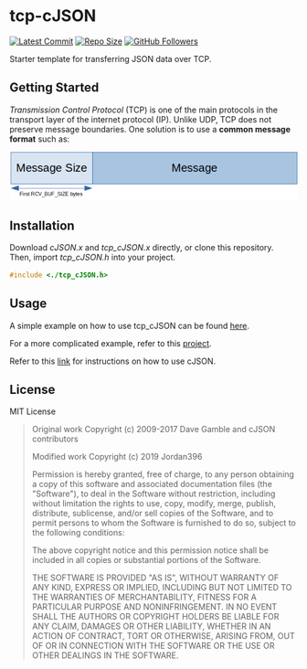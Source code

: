 # tcp-cJSON

[![Latest Commit](https://img.shields.io/github/last-commit/jordan396/tcp-cJSON/master.svg)](https://img.shields.io/github/last-commit/jordan396/tcp-cJSON/master.svg)
[![Repo Size](https://img.shields.io/github/repo-size/jordan396/tcp-cJSON.svg)](https://img.shields.io/github/repo-size/jordan396/tcp-cJSON.svg)
[![GitHub Followers](https://img.shields.io/github/followers/jordan396.svg?label=Follow)](https://img.shields.io/github/followers/jordan396.svg?label=Follow)

Starter template for transferring JSON data over TCP.

## Getting Started
*Transmission Control Protocol* (TCP) is one of the main protocols in the transport layer of the internet protocol (IP). Unlike UDP, TCP does not preserve message boundaries. One solution is to use a **common message format** such as:

![Proposed TCP message format](img/proposed-tcp-message-format.png)

## Installation
Download *cJSON.x* and *tcp_cJSON.x* directly, or clone this repository. Then, import *tcp_cJSON.h* into your project.
```c
#include <./tcp_cJSON.h>
```

## Usage
A simple example on how to use tcp_cJSON can be found [here](./examples). 

For a more complicated example, refer to this [project](https://github.com/Jordan396/trivial-twitter-v2).

Refer to this [link](https://github.com/DaveGamble/cJSON) for instructions on how to use cJSON.

## License
MIT License

>  Original work Copyright (c) 2009-2017 Dave Gamble and cJSON contributors
>  
>  Modified work Copyright (c) 2019 Jordan396
>
>  Permission is hereby granted, free of charge, to any person obtaining a copy
>  of this software and associated documentation files (the "Software"), to deal
>  in the Software without restriction, including without limitation the rights
>  to use, copy, modify, merge, publish, distribute, sublicense, and/or sell
>  copies of the Software, and to permit persons to whom the Software is
>  furnished to do so, subject to the following conditions:
>
>  The above copyright notice and this permission notice shall be included in
>  all copies or substantial portions of the Software.
>
>  THE SOFTWARE IS PROVIDED "AS IS", WITHOUT WARRANTY OF ANY KIND, EXPRESS OR
>  IMPLIED, INCLUDING BUT NOT LIMITED TO THE WARRANTIES OF MERCHANTABILITY,
>  FITNESS FOR A PARTICULAR PURPOSE AND NONINFRINGEMENT. IN NO EVENT SHALL THE
>  AUTHORS OR COPYRIGHT HOLDERS BE LIABLE FOR ANY CLAIM, DAMAGES OR OTHER
>  LIABILITY, WHETHER IN AN ACTION OF CONTRACT, TORT OR OTHERWISE, ARISING FROM,
>  OUT OF OR IN CONNECTION WITH THE SOFTWARE OR THE USE OR OTHER DEALINGS IN
>  THE SOFTWARE.